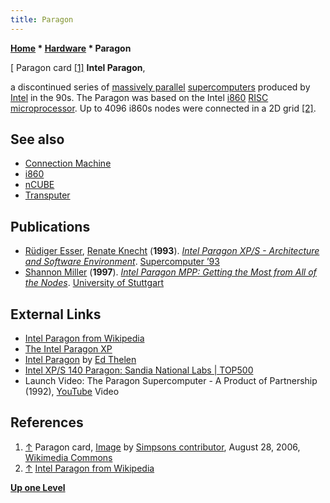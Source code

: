 ```yaml
---
title: Paragon
---
```

**[Home](Home "Home") \* [Hardware](Hardware "Hardware") \* Paragon**



[ Paragon card <a id="cite-note-1" href="#cite-ref-1">[1]</a>
**Intel Paragon**,  

a discontinued series of [massively parallel](https://en.wikipedia.org/wiki/Massively_parallel) [supercomputers](https://en.wikipedia.org/wiki/Supercomputer) produced by [Intel](Intel "Intel") in the 90s.
The Paragon was based on the Intel [i860](I860 "I860") [RISC](https://en.wikipedia.org/wiki/Reduced_instruction_set_computer) [microprocessor](https://en.wikipedia.org/wiki/Microprocessor). Up to 4096 i860s nodes were connected in a 2D grid <a id="cite-note-2" href="#cite-ref-2">[2]</a>.



## See also


* [Connection Machine](Connection_Machine "Connection Machine")
* [i860](I860 "I860")
* [nCUBE](NCUBE "NCUBE")
* [Transputer](Transputer "Transputer")


## Publications


* [Rüdiger Esser](https://dblp.uni-trier.de/pid/16/5959.html), [Renate Knecht](https://dblp.uni-trier.de/pid/65/5440.html) (**1993**). *[Intel Paragon XP/S - Architecture and Software Environment](https://link.springer.com/chapter/10.1007/978-3-642-78348-7_13)*. [Supercomputer ’93](https://link.springer.com/book/10.1007/978-3-642-78348-7)
* [Shannon Miller](https://elib.uni-stuttgart.de/browse?type=author&value=Miller%2C+Shannon) (**1997**). *[Intel Paragon MPP: Getting the Most from All of the Nodes](https://d-nb.info/1031190856/34)*. [University of Stuttgart](https://en.wikipedia.org/wiki/University_of_Stuttgart)


## External Links


* [Intel Paragon from Wikipedia](https://en.wikipedia.org/wiki/Intel_Paragon)
* [The Intel Paragon XP](http://www.netlib.org/utk/papers/advanced-computers.0/paragon.html)
* [Intel Paragon](http://ed-thelen.org/comp-hist/intel-paragon.html) by [Ed Thelen](http://ed-thelen.org/)
* [Intel XP/S 140 Paragon: Sandia National Labs | TOP500](https://www.top500.org/resources/top-systems/intel-xps-140-paragon-sandia-national-labs/)
* Launch Video: The Paragon Supercomputer - A Product of Partnership (1992), [YouTube](https://en.wikipedia.org/wiki/YouTube) Video


 
## References


1. <a id="cite-ref-1" href="#cite-note-1">↑</a> Paragon card, [Image](https://commons.wikimedia.org/wiki/File:Paragon_Card.jpg) by [Simpsons contributor](https://en.wikipedia.org/wiki/User:Simpsons_contributor), August 28, 2006, [Wikimedia Commons](https://en.wikipedia.org/wiki/Wikimedia_Commons)
2. <a id="cite-ref-2" href="#cite-note-2">↑</a> [Intel Paragon from Wikipedia](https://en.wikipedia.org/wiki/Intel_Paragon)

**[Up one Level](Hardware "Hardware")**







 

